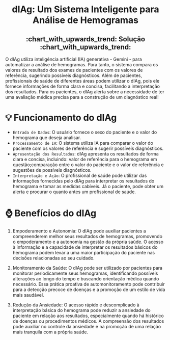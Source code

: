 # <h1 align="center"> dIAg: Um Sistema Inteligente para Análise de Hemogramas </h1>


<h2 align="center"> 
    :chart_with_upwards_trend: Solução :chart_with_upwards_trend:
</h2>



O dIAg utiliza inteligência artificial (IA) generativa - Gemini - para automatizar a análise de hemogramas.
Para tanto, o sistema compara os valores de resultado dos exames de pacientes com os valores de referência, sugerindo possíveis diagnósticos.
Além de pacientes, profissionais de saúde de diferentes áreas podem utilizar o dIAg, pois ele fornece informações de forma clara e concisa, facilitando a interpretação dos resultados.
Para os pacientes, o dIAg alerta sobre a necessidade de ter uma avaliação médica precisa para a construção de um diagnóstico real!


# :bulb: Funcionamento do dIAg

- `Entrada de Dados`:  O usuário fornece o sexo do paciente e o valor do hemograma que deseja analisar.
- `Processamento de IA`: O sistema utiliza IA para comparar o valor do paciente com os valores de referência e sugerir possíveis diagnósticos.
- `Apresentação dos Resultados`: dIAg apresenta os resultados de forma clara e concisa, incluindo: valor de referência para o hemograma em questão;comparação entre o valor do paciente e o valor de referência e sugestões de possíveis diagnósticos.
- `Interpretação e Ação`: O profissional de saúde pode utilizar das informações fornecidas pelo dIAg para interpretar os resultados do hemograma e tomar as medidas cabíveis. Já o paciente, pode obter um alerta e procurar o quanto antes um profissional de saúde. 


# :watch: Benefícios do dIAg 

1. Empoderamento e Autonomia:
O dIAg pode auxiliar pacientes a compreenderem melhor seus resultados de hemogramas, promovendo o empoderamento e a autonomia na gestão da própria saúde.
O acesso à informação e a capacidade de interpretar os resultados básicos do hemograma podem levar a uma maior participação do paciente nas decisões relacionadas ao seu cuidado.

2. Monitoramento da Saúde:
O dIAg pode ser utilizado por pacientes para monitorar periodicamente seus hemogramas, identificando possíveis alterações ao longo do tempo e buscando orientação médica quando necessário.
Essa prática proativa de automonitoramento pode contribuir para a detecção precoce de doenças e a promoção de um estilo de vida mais saudável.

3. Redução da Ansiedade:
O acesso rápido e descomplicado à interpretação básica do hemograma pode reduzir a ansiedade do paciente em relação aos resultados, especialmente quando há histórico de doenças ou procedimentos médicos.
A compreensão dos resultados pode auxiliar no controle da ansiedade e na promoção de uma relação mais tranquila com a própria saúde.




